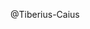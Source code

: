 @Tiberius-Caius

<!---
Tiberius-Caius/Tiberius-Caius is a ✨ special ✨ repository because its `README.md` (this file) appears on your GitHub profile.
You can click the Preview link to take a look at your changes.
--->
